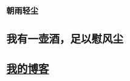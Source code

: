 ## 朝雨轻尘
<h1>我有一壶酒，足以慰风尘<h1>
<a href=http://blog.csdn.net/qq_31777123/article/details/56837473>我的博客</a>
